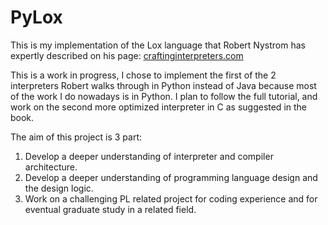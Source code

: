 # PyLox

This is my implementation of the Lox language that Robert Nystrom has expertly described on his page: [craftinginterpreters.com](craftinginterpreters.com)

This is a work in progress, I chose to implement the first of the 2 interpreters Robert walks through in Python instead of Java because most of the work I do nowadays is in Python. 
I plan to follow the full tutorial, and work on the second more optimized interpreter in C as suggested in the book. 

The aim of this project is 3 part: 
1. Develop a deeper understanding of interpreter and compiler architecture.
2. Develop a deeper understanding of programming language design and the design logic.
3. Work on a challenging PL related project for coding experience and for eventual graduate study in a related field.